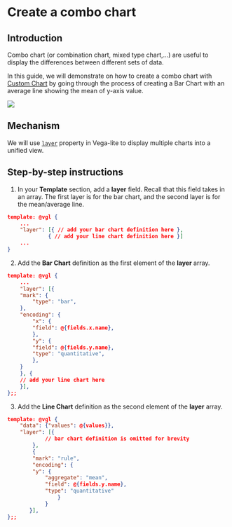 # Create a combo chart

## Introduction

Combo chart (or combination chart, mixed type chart,...) are useful to display the differences between different sets of data. 

In this guide, we will demonstrate on how to create a combo chart with [Custom Chart](https://docs.holistics.io/docs/charts/custom-charts) by going through the process of creating a Bar Chart with an average line showing the mean of y-axis value.

![](https://user-images.githubusercontent.com/27631976/188299724-76a85d58-2438-4d6f-9dcf-6278fe5badba.png)

## Mechanism

We will use [`layer`](https://vega.github.io/vega-lite/docs/layer.html) property in Vega-lite to display multiple charts into a unified view.

## Step-by-step instructions

1. In your **Template** section, add a **layer** field. Recall that this field takes in an array. The first layer  is for the bar chart, and the second layer is for the mean/average line. 

```json
template: @vgl {
    ...
    "layer": [{ // add your bar chart definition here },
             { // add your line chart definition here }]
    ...	
}
```
    
2. Add the **Bar Chart** definition as the first element of the **layer** array.
    
```json
template: @vgl {
    ...
    "layer": [{
    "mark": {
        "type": "bar",
    },
    "encoding": {
        "x": {
        "field": @{fields.x.name},
        },
        "y": {
        "field": @{fields.y.name},
        "type": "quantitative",
        },
    }
    }, {
    // add your line chart here
    }],
};;
```
    
3. Add the **Line Chart** definition as the second element of the **layer** array.
    
```json
template: @vgl {
    "data": {"values": @{values}},
    "layer": [{
            // bar chart definition is omitted for brevity
        }, 
        {
        "mark": "rule",
        "encoding": {
        "y": {
            "aggregate": "mean",
            "field": @{fields.y.name},
            "type": "quantitative"
                }
            }
       }],
};;
```
